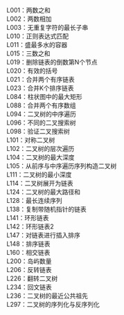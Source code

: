 L001：两数之和  
L002：两数相加  
L003：无重复字符的最长子串  
L010：正则表达式匹配  
L011：盛最多水的容器  
L015：三数之和  
L019：删除链表的倒数第N个节点  
L020：有效的括号  
L021：合并两个有序链表  
L023：合并K个排序链表  
L084：柱状图中的最大矩形  
L088：合并两个有序数组  
L094：二叉树的中序遍历  
L096：不同的二叉搜索树  
L098：验证二叉搜索树  
L101：对称二叉树  
L102：二叉树的层次遍历  
L104：二叉树的最大深度  
L105：从前序与中序遍历序列构造二叉树  
L111：二叉树的最小深度  
L114：二叉树展开为链表  
L124：二叉树的最大路径和  
L128：最长连续序列  
L138：复制带随机指针的链表  
L141：环形链表  
L142：环形链表2  
L147：对链表进行插入排序  
L148：排序链表  
L160：相交链表  
L200：岛屿数量  
L206：反转链表  
L226：翻转二叉树  
L234：回文链表  
L236：二叉树的最近公共祖先  
L297：二叉树的序列化与反序列化  


